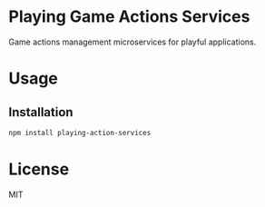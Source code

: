 Playing Game Actions Services
=============================

Game actions management microservices for playful applications.

# Usage

## Installation

```bash
npm install playing-action-services
```

# License

MIT